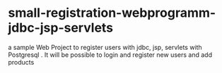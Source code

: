 # small-registration-webprogramm-jdbc-jsp-servlets

a sample Web Project to register users with jdbc, jsp, servlets with Postgresql . 
It will be possible to login and register new users and add products 
